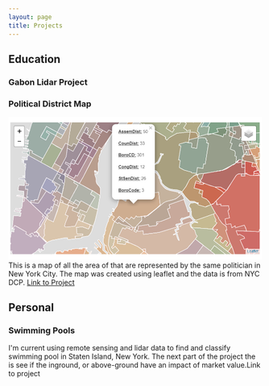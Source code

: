 ```yaml
---
layout: page
title: Projects
---
```


## Education 

### Gabon Lidar Project 

### Political District Map
![](https://github.com/bobabugel/BobAbugel/blob/main/img/Political_District_Map.PNG)
This is a map of all the area of that are represented by the same politician in New York City. The map was created using leaflet and the data is from NYC DCP. [Link to Project](https://github.com/bobabugel/NYC_Policital_District_MAP)

## Personal 

### Swimming Pools 

I'm current using remote sensing and lidar data to find and classify swimming pool in Staten Island, New York. The next part of the project the is see if the inground, or above-ground have an impact of market value.Link to project
